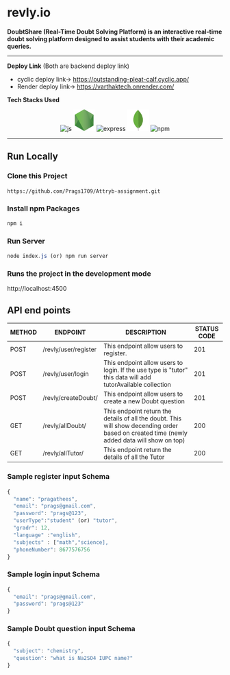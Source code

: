 # revly.io

**DoubtShare (Real-Time Doubt Solving Platform) is an interactive real-time doubt solving platform designed to assist students with their academic queries.**
<hr>

**Deploy Link** (Both are backend deploy link)
- cyclic deploy link-> https://outstanding-pleat-calf.cyclic.app/
- Render deploy link-> https://varthaktech.onrender.com/
  
**Tech Stacks Used**

<p align = "center">
<img src="https://user-images.githubusercontent.com/25181517/117447155-6a868a00-af3d-11eb-9cfe-245df15c9f3f.png" alt="js" width="50" height="50"/>
<img src="https://raw.githubusercontent.com/PrinceCorwin/Useful-tech-icons/main/images/nodejs.png" alt="nodejs" width="50" height="50"/>
<img src="https://res.cloudinary.com/kc-cloud/images/f_auto,q_auto/v1651772163/expressjslogo/expressjslogo.webp?_i=AA" alt="express" width="50" height="50"/>
 <img src="https://raw.githubusercontent.com/PrinceCorwin/Useful-tech-icons/main/images/mongodb-leaf.png" alt="mongo" width="50" height="50"/> 
<img src="https://user-images.githubusercontent.com/25181517/121401671-49102800-c959-11eb-9f6f-74d49a5e1774.png" alt="npm" width="50" height="50"/>
  
</p>
<hr>

## Run Locally
### Clone this Project

```
https://github.com/Prags1709/Attryb-assignment.git
```

### Install npm Packages

```javascript
npm i
```

### Run Server
```javascript
node index.js (or) npm run server
```
### Runs the project in the development mode

http://localhost:4500

## API end points

| METHOD | ENDPOINT | DESCRIPTION | STATUS CODE |
| --- | --- | --- | --- |
| POST | /revly/user/register | This endpoint allow users to register. | 201 |
| POST | /revly/user/login | This endpoint allow users to login. If the use type is "tutor" this data will add tutorAvailable collection| 201 |
| POST | /revly/createDoubt/ | This endpoint allow users to create a new Doubt question| 201 |
| GET | /revly/allDoubt/ | This endpoint return the details of all the doubt. This will show decending order based on created time (newly added data will show on top) | 200 |
| GET | /revly/allTutor/ | This endpoint return the details of all the Tutor | 200 |

### Sample register input Schema
```javascript
{
  "name": "pragathees",
  "email": "prags@gmail.com",
  "password": "prags@123",
  "userType":"student" (or) "tutor",
  "gradr": 12,
  "language" :"english",
  "subjects" : ["math","science],
  "phoneNumber": 8677576756
}
```

### Sample login input Schema
```javascript
{
  "email": "prags@gmail.com",
  "password": "prags@123"
}
```

### Sample Doubt question input Schema
```javascript
{
  "subject": "chemistry",
  "question": "what is Na2SO4 IUPC name?"
}
```
